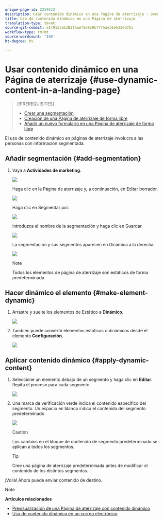 ```yaml
---
unique-page-id: 2359532
description: Usar contenido dinámico en una Página de aterrizaje - Documentos de marketing - Documentación del producto
title: Uso de contenido dinámico en una Página de aterrizaje
translation-type: tm+mt
source-git-commit: e149133a5383faaef5e9c9b7775ae36e633ed7b1
workflow-type: tm+mt
source-wordcount: '198'
ht-degree: 0%

---
```



# Usar contenido dinámico en una Página de aterrizaje {#use-dynamic-content-in-a-landing-page}

>[!PREREQUISITES]
>
>* [Crear una segmentación](../../../../product-docs/personalization/segmentation-and-snippets/segmentation/create-a-segmentation.md)
>* [Creación de una Página de aterrizaje de forma libre](../../../../product-docs/demand-generation/landing-pages/free-form-landing-pages/create-a-free-form-landing-page.md)
>* [Añadir un nuevo formulario en una Página de aterrizaje de forma libre](../../../../product-docs/demand-generation/landing-pages/free-form-landing-pages/add-a-new-form-to-a-free-form-landing-page.md)

>



El uso de contenido dinámico en páginas de aterrizaje involucra a las personas con información segmentada.

## Añadir segmentación {#add-segmentation}

1. Vaya a **Actividades de marketing**.

   ![](assets/login-marketing-activities.png)

   Haga clic en la Página de aterrizaje y, a continuación, en Editar borrador.

   ![](assets/landingpageeditdraft.jpg)

   Haga clic en Segmentar por.

   ![](assets/image2015-5-21-12-3a31-3a20.png)

   Introduzca el nombre de la segmentación y haga clic en Guardar.

   ![](assets/image2014-9-16-14-3a50-3a5.png)

   La segmentación y sus segmentos aparecen en Dinámica a la derecha.

   ![](assets/image2015-5-21-12-3a36-3a40.png)

   >[!NOTE]
   >
   >Todos los elementos de página de aterrizaje son estáticos de forma predeterminada.

## Hacer dinámico el elemento {#make-element-dynamic}

1. Arrastre y suelte los elementos de Estático a **Dinámico**.

   ![](assets/image2014-9-16-14-3a50-3a27.png)

1. También puede convertir elementos estáticos o dinámicos desde el elemento **Configuración**.

   ![](assets/image2015-5-21-12-3a39-3a41.png)

## Aplicar contenido dinámico {#apply-dynamic-content}

1. Seleccione un elemento debajo de un segmento y haga clic en **Editar**. Repita el proceso para cada segmento.

   ![](assets/image2015-5-21-12-3a42-3a11.png)

1. Una marca de verificación verde indica el contenido específico del segmento. Un espacio en blanco indica el contenido del segmento predeterminado.

   ![](assets/image2015-5-21-12-3a44-3a24.png)

   >[!CAUTION]
   >
   >Los cambios en el bloque de contenido de segmento predeterminado se aplican a todos los segmentos.

   >[!TIP]
   >
   >Cree una página de aterrizaje predeterminada antes de modificar el contenido de los distintos segmentos.

¡Voila! Ahora puede enviar contenido de destino.

>[!NOTE]
>
>**Artículos relacionados**
>
>* [Previsualización de una Página de aterrizaje con contenido dinámico](../../../../product-docs/demand-generation/landing-pages/landing-page-actions/preview-a-landing-page-with-dynamic-content.md)
>* [Uso de contenido dinámico en un correo electrónico](../../../../product-docs/email-marketing/general/functions-in-the-editor/using-dynamic-content-in-an-email.md)

>



